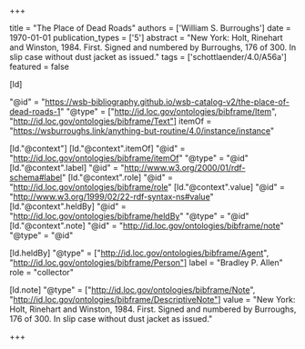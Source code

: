 +++

title = "The Place of Dead Roads"
authors = ['William S. Burroughs']
date = 1970-01-01
publication_types = ['5']
abstract = "New York: Holt, Rinehart and Winston, 1984. First. Signed and numbered by Burroughs, 176 of 300. In slip case without dust jacket as issued."
tags = ['schottlaender/4.0/A56a']
featured = false

[ld]

"@id" = "https://wsb-bibliography.github.io/wsb-catalog-v2/the-place-of-dead-roads-1"
"@type" = ["http://id.loc.gov/ontologies/bibframe/Item", "http://id.loc.gov/ontologies/bibframe/Text"]
itemOf = "https://wsburroughs.link/anything-but-routine/4.0/instance/instance"

[ld."@context"]
    [ld."@context".itemOf]
    "@id" = "http://id.loc.gov/ontologies/bibframe/itemOf"
    "@type" = "@id"
    [ld."@context".label]
    "@id" = "http://www.w3.org/2000/01/rdf-schema#label"
    [ld."@context".role]
    "@id" = "http://id.loc.gov/ontologies/bibframe/role"
    [ld."@context".value]
    "@id" = "http://www.w3.org/1999/02/22-rdf-syntax-ns#value"
    [ld."@context".heldBy]
    "@id" = "http://id.loc.gov/ontologies/bibframe/heldBy"
    "@type" = "@id"
    [ld."@context".note]
    "@id" = "http://id.loc.gov/ontologies/bibframe/note"
    "@type" = "@id"

[ld.heldBy]
"@type" = ["http://id.loc.gov/ontologies/bibframe/Agent", "http://id.loc.gov/ontologies/bibframe/Person"]
label = "Bradley P. Allen"
role = "collector"

[ld.note]
"@type" = ["http://id.loc.gov/ontologies/bibframe/Note", "http://id.loc.gov/ontologies/bibframe/DescriptiveNote"]
value = "New York: Holt, Rinehart and Winston, 1984. First. Signed and numbered by Burroughs, 176 of 300. In slip case without dust jacket as issued."

+++
